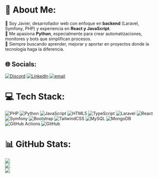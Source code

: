 # 💫 About Me:
👋 Soy Javier, desarrollador web con enfoque en **backend** (Laravel, Symfony, PHP) y experiencia en **React y JavaScript**.  <br>🐍 Me apasiona **Python**, especialmente para crear automatizaciones, monitores y bots que simplifican procesos.  <br>🚀 Siempre buscando aprender, mejorar y aportar en proyectos donde la tecnología haga la diferencia.  <br>


## 🌐 Socials:
[![Discord](https://img.shields.io/badge/Discord-%237289DA.svg?logo=discord&logoColor=white)](https://discord.gg/javvvi) [![LinkedIn](https://img.shields.io/badge/LinkedIn-%230077B5.svg?logo=linkedin&logoColor=white)](https://linkedin.com/in/javv) [![email](https://img.shields.io/badge/Email-D14836?logo=gmail&logoColor=white)](mailto:javi2398@gmail.com) 

# 💻 Tech Stack:
![PHP](https://img.shields.io/badge/php-%23777BB4.svg?style=flat&logo=php&logoColor=white) ![Python](https://img.shields.io/badge/python-3670A0?style=flat&logo=python&logoColor=ffdd54) ![JavaScript](https://img.shields.io/badge/javascript-%23323330.svg?style=flat&logo=javascript&logoColor=%23F7DF1E) ![HTML5](https://img.shields.io/badge/html5-%23E34F26.svg?style=flat&logo=html5&logoColor=white) ![TypeScript](https://img.shields.io/badge/typescript-%23007ACC.svg?style=flat&logo=typescript&logoColor=white) ![Laravel](https://img.shields.io/badge/laravel-%23FF2D20.svg?style=flat&logo=laravel&logoColor=white) ![React](https://img.shields.io/badge/react-%2320232a.svg?style=flat&logo=react&logoColor=%2361DAFB) ![Symfony](https://img.shields.io/badge/symfony-%23000000.svg?style=flat&logo=symfony&logoColor=white) ![Bootstrap](https://img.shields.io/badge/bootstrap-%238511FA.svg?style=flat&logo=bootstrap&logoColor=white) ![TailwindCSS](https://img.shields.io/badge/tailwindcss-%2338B2AC.svg?style=flat&logo=tailwind-css&logoColor=white) ![MySQL](https://img.shields.io/badge/mysql-4479A1.svg?style=flat&logo=mysql&logoColor=white) ![MongoDB](https://img.shields.io/badge/MongoDB-%234ea94b.svg?style=flat&logo=mongodb&logoColor=white) ![GitHub Actions](https://img.shields.io/badge/github%20actions-%232671E5.svg?style=flat&logo=githubactions&logoColor=white) ![GitHub](https://img.shields.io/badge/github-%23121011.svg?style=flat&logo=github&logoColor=white)
# 📊 GitHub Stats:
![](https://github-readme-stats.vercel.app/api?username=javi2398&theme=transparent&hide_border=false&include_all_commits=false&count_private=false)<br/>
![](https://nirzak-streak-stats.vercel.app/?user=javi2398&theme=transparent&hide_border=false)<br/>
![](https://github-readme-stats.vercel.app/api/top-langs/?username=javi2398&theme=transparent&hide_border=false&include_all_commits=false&count_private=false&layout=compact)

<!-- Proudly created with GPRM ( https://gprm.itsvg.in ) -->
